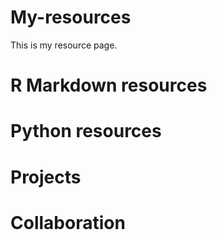 # My-resources
This is my resource page.
# R Markdown resources

# Python resources

# Projects

# Collaboration
